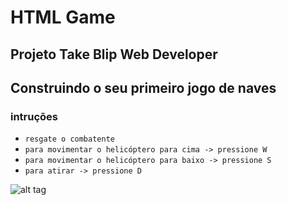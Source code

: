 # HTML Game

## Projeto Take Blip Web Developer

## Construindo o seu primeiro jogo de naves

### intruções

- `resgate o combatente`
- `para movimentar o helicóptero para cima -> pressione W`
- `para movimentar o helicóptero para baixo -> pressione S`
- `para atirar -> pressione D`



![alt tag](https://hermes.digitalinnovation.one/assets/diome/logo.png)
